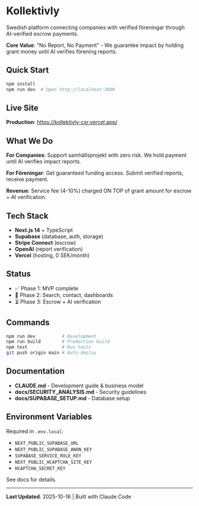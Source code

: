 # Kollektivly

Swedish platform connecting companies with verified föreningar through AI-verified escrow payments.

**Core Value**: "No Report, No Payment" - We guarantee impact by holding grant money until AI verifies förening reports.

## Quick Start

```bash
npm install
npm run dev  # Open http://localhost:3000
```

## Live Site

**Production**: https://kollektivly-csr.vercel.app/

## What We Do

**For Companies**: Support samhällsprojekt with zero risk. We hold payment until AI verifies impact reports.

**For Föreningar**: Get guaranteed funding access. Submit verified reports, receive payment.

**Revenue**: Service fee (4-10%) charged ON TOP of grant amount for escrow + AI verification.

## Tech Stack

- **Next.js 14** + TypeScript
- **Supabase** (database, auth, storage)
- **Stripe Connect** (escrow)
- **OpenAI** (report verification)
- **Vercel** (hosting, 0 SEK/month)

## Status

- ✅ Phase 1: MVP complete
- 🔄 Phase 2: Search, contact, dashboards
- ⏳ Phase 3: Escrow + AI verification

## Commands

```bash
npm run dev          # Development
npm run build        # Production build
npm test             # Run tests
git push origin main # Auto-deploy
```

## Documentation

- **CLAUDE.md** - Development guide & business model
- **docs/SECURITY_ANALYSIS.md** - Security guidelines
- **docs/SUPABASE_SETUP.md** - Database setup

## Environment Variables

Required in `.env.local`:
- `NEXT_PUBLIC_SUPABASE_URL`
- `NEXT_PUBLIC_SUPABASE_ANON_KEY`
- `SUPABASE_SERVICE_ROLE_KEY`
- `NEXT_PUBLIC_HCAPTCHA_SITE_KEY`
- `HCAPTCHA_SECRET_KEY`

See docs for details.

---

**Last Updated**: 2025-10-16 | Built with Claude Code

